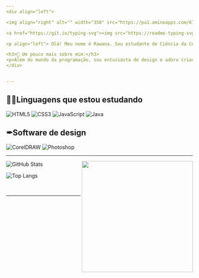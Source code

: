 ```yaml
---
<div align="left">

<img align="right" alt="" width="350" src="https://pa1.aminoapps.com/6747/434048522591037e8ddfd5226d454f5d1e995487_hq.gif">

<a href="https://git.io/typing-svg"><img src="https://readme-typing-svg.demolab.com?font=Fira+Code&size=20&pause=1000&center=falso&vCenter=falso&repeat=verdadeiro&random=falso&width=435&lines=Hello!+Welcome+to+my+planet." alt="Typing SVG" /></a>

<p align="left"> Olá! Meu nome é Rawana. Sou estudante de Ciência da Computação apaixonada por tecnologia e inovação. Atualmente, meu foco está voltado para o desenvolvimento front-end e a linguagem Java, mas também tenho um grande interesse por banco de dados e design.</p>

<h3>🎨 Um pouco mais sobre mim:</h3>
<p>Além do mundo da programação, sou entusiasta de design e adoro criar posts, logos e identidades visuais marcantes. </p>
</div>


---
```

<div align="left">
<h2> 👩‍💻Linguagens que estou estudando </h2>

![HTML5](https://img.shields.io/badge/HTML5-E34F26?style=for-the-badge&logo=html5&logoColor=white) 	![CSS3](https://img.shields.io/badge/CSS3-1572B6?style=for-the-badge&logo=css3&logoColor=white) ![JavaScript](https://img.shields.io/badge/JavaScript-F7DF1E?style=for-the-badge&logo=javascript&logoColor=black)	![Java](https://img.shields.io/badge/java-%23ED8B00.svg?style=for-the-badge&logo=openjdk&logoColor=white) 

## ✒Software de design

![CorelDRAW](https://img.shields.io/badge/-coreldraw-25D431?style=for-the-badge&logo=&labelColor=0D1117) ![Photoshop](https://img.shields.io/badge/-photoshop-0D1117?style=for-the-badge&logo=adobephotoshop&labelColor=0D1117)

---
<div align="left">
<img align="right" alt="" width="300" src="https://i.pinimg.com/originals/13/52/13/13521329f22c98a6abbfc5f13826062c.gif">

![GitHub Stats](https://github-readme-stats.vercel.app/api?username=RawanaSouza&theme=transparent&bg_color=000&border_color=30A3DC&show_icons=true&icon_color=30A36&title_color=E94D5&text_color=FFF)

![Top Langs](https://github-readme-stats-git-masterrstaa-rickstaa.vercel.app/api/top-langs/?username=RawanaSouza&layout=compact&bg_color=000&border_color=30A3DC&title_color=E94D5&text_color=FFF)

</div>

<br>

---



